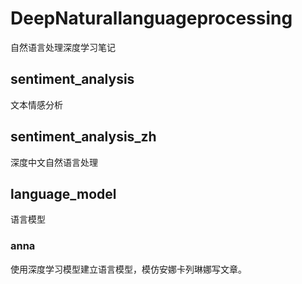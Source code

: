 # DeepNaturallanguageprocessing

自然语言处理深度学习笔记

## sentiment_analysis
文本情感分析

## sentiment_analysis_zh
深度中文自然语言处理

## language_model
语言模型
### anna
使用深度学习模型建立语言模型，模仿安娜卡列琳娜写文章。